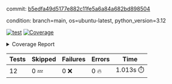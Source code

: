 commit: [b5edfa49d5177e882c11fe5a6a84a682bd898504](https://github.com/rcmdnk/inherit-docstring/tree/b5edfa49d5177e882c11fe5a6a84a682bd898504)

condition: branch=main, os=ubuntu-latest, python_version=3.12

[![test](https://github.com/rcmdnk/inherit-docstring/actions/workflows/test.yml/badge.svg)](https://github.com/rcmdnk/inherit-docstring/actions/runs/14587830001)
<a href="https://github.com/rcmdnk/inherit-docstring/blob/b5edfa49d5177e882c11fe5a6a84a682bd898504/README.md"><img alt="Coverage" src="https://img.shields.io/badge/Coverage-100%25-brightgreen.svg" /></a><details><summary>Coverage Report </summary><table><tr><th>File</th><th>Stmts</th><th>Miss</th><th>Cover</th></tr><tbody><tr><td><b>TOTAL</b></td><td><b>114</b></td><td><b>0</b></td><td><b>100%</b></td></tr></tbody></table></details>

| Tests | Skipped | Failures | Errors | Time |
| ----- | ------- | -------- | -------- | ------------------ |
| 12 | 0 :zzz: | 0 :x: | 0 :fire: | 1.013s :stopwatch: |

